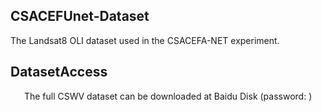 ## CSACEFUnet-Dataset
The Landsat8 OLI dataset used in the CSACEFA-NET experiment.

## DatasetAccess
    The full CSWV dataset can be downloaded at Baidu Disk (password: )
